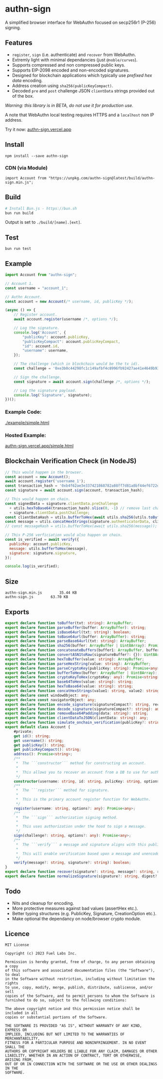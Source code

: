 # authn-sign
A simplified browser interface for WebAuthn focused on secp256r1 (P-256) signing.

## Features
- `register`, `sign` (i.e. authenticate) and `recover` from WebAuthn.
- Extremly light with minimal dependancies (just `@noble/curves`).
- Supports compressed and non compressed public keys.
- Supports EIP-2098 encoded and non-encoded signatures.
- Designed for blockchain applications which typically use *prefixed hex data* encoding.
- Address creation using `sha256(publicKeyCompact)`.
- Decoded `pre` and `post` challenge JSON `clientData` strings provided out of the box.

*Warning: this library is in BETA, do not use it for production use.*

A note that WebAuthn local testing requires HTTPS and a `localhost` non IP address.

Try it now: [authn-sign.vercel.app](https://authn-sign.vercel.app)

## Install
```
npm install --save authn-sign
```

### CDN (via Module)
```
import Account from "https://unpkg.com/authn-sign@latest/build/authn-sign.min.js";
```

## Build
```sh
# Install Bun.js - https://bun.sh
bun run build
```
Output is set to `./build/[name].[ext]`.

## Test
```
bun run test
```

## Example
```js
import Account from "authn-sign";

// Account 1.
const username = "account_1";

// Authn Account.
const account = new Account(/* username, id, publicKey */);

(async () => {
    // Register account.
    await account.register(username /*, options */);

    // Log the signature.
    console.log('Account', {
        "publicKey": account.publicKey,
        "publicKeyCompact": account.publicKeyCompact,
        "id": account.id,
        "username": username,
    });

    // The challenge (which in blockchain would be the tx id).
    const challenge = '0xe3b0c44298fc1c149afbf4c8996fb92427ae41e4649b934ca495991b7852b855';

    // Sign the challenge.
    const signature = await account.sign(challenge /*, options */);

    // Log the signature payload.
    console.log('Signature', signature);
})();
```

### Example Code:
[./example/simple.html](./example/simple.html)

### Hosted Example:
[authn-sign.vercel.app/simple.html](https://authn-sign.vercel.app/simple.html)

## Blockchain Verification Check (in NodeJS)
```js
// This would happen in the browser.
const account = new Account();
await account.register('username_1');
const transaction_hash = '0xb4f62ae3e337421868782a88ff7d81a8bf44ef6722dfcd0c70d08a0adc25663d';
const signature = await account.sign(account, transaction_hash);

// This would happen on chain.
const signedData = signature.clientData.preChallenge 
  + utils.hexToBase64(transaction_hash).slice(0, -1) // remove last character
  + signature.clientData.postChallenge;
const clientDataHash = utils.bufferToHex(await utils.sha256(utils.toBuffer(signedData)));
const message = utils.concatHexStrings(signature.authenticatorData, clientDataHash);
// const messageHash = utils.bufferToHex(await utils.sha256(message));

// This P-256 verficiation would also happen on chain.
const is_verified = await verify({
  publicKey: account.publicKey,
  message: utils.bufferToHex(message),
  signature: signature.signature,
});

console.log(is_verified);
```

## Size
```
authn-sign.min.js        35.44 KB
authn-sign.js        63.70 KB
```

## Exports
```ts
export declare function toBuffer(txt: string): ArrayBuffer;
export declare function parseBuffer(buffer: ArrayBuffer): string;
export declare function isBase64url(txt: string): boolean;
export declare function toBase64url(buffer: ArrayBuffer): string;
export declare function parseBase64url(txt: string): ArrayBuffer;
export declare function sha256(buffer: ArrayBuffer | Uint8Array): Promise<ArrayBuffer>;
export declare function concatenateBuffers(buffer1: ArrayBuffer, buffer2: ArrayBuffer): Uint8Array;
export declare function convertASN1toRaw(signatureBuffer?: {}): Uint8Array;
export declare function hexToBuffer(value: string): ArrayBuffer;
export declare function parseHexString(value: string): ArrayBuffer;
export declare function parseCryptoKey(publicKey: string): Promise<any>;
export declare function bufferToHex(buffer: ArrayBuffer | Uint8Array): string;
export declare function cryptoKeyToHex(cryptoKey: any): Promise<string>;
export declare function base64ToHex(value: string): string;
export declare function hexToBase64(value: string): string;
export declare function concatHexStrings(value1: string, value2: string): ArrayBuffer;
export declare const windowObject: any;
export declare const navigatorObject: any;
export declare function encode_signature(signatureCompact?: string, recovery_id?: number): string;
export declare function decode_signature(signatureCompact?: string): any;
export declare function removeBase64Padding(data: string): string;
export declare function clientDataToJSON(clientData: string): any;
export declare function simulate_onchain_verification(publicKey?: string, publicKeyCompact?: string, address?: string, authdata?: string, pre?: string, challenge?: string, post?: string, signature?: string): Promise<boolean>;
export default class Account {
    #private;
    get id(): string;
    get username(): string;
    get publicKey(): string;
    get publicKeyCompact(): string;
    address(): Promise<string>;
    /**
     *  The ```constructor``` method for constructing an account.
     *
     *  This allows you to recover an account from a DB to use for authorization.
     */
    constructor(username: string, id: string, pulicKey: string, options?: any);
    /**
     *  The ```register``` method for signature.
     *
     *  This is the primary account register function for WebAuthn.
     */
    register(username: string, options?: any): Promise<any>;
    /**
     *  The ```sign``` authorization signing method.
     *
     *  This uses authorization under the hood to sign a message.
     */
    sign(challenge?: string, options?: any): Promise<any>;
    /**
     *  The ```verify``` a message and signature aligns with this publicKey.
     *
     *  This will enable verification based upon a message and unencoded signature.
     */
    verify(message?: string, signature?: string): boolean;
}
export declare function recover(signature?: string, message?: string, recoveryBit?: number): string;
export declare function normalizeSignature(signature?: string, digest?: string, publicKeyCompact?: string): string;
```

## Todo
- Nits and cleanup for encoding.
- More protective measures against bad values (assertHex etc.).
- Better typing structures (e.g. PublicKey, Signature, CreationOption etc.).
- Make optional the dependancy on node/browser crypto module.

## Licence
```
MIT License

Copyright (c) 2023 Fuel Labs Inc.

Permission is hereby granted, free of charge, to any person obtaining a copy
of this software and associated documentation files (the "Software"), to deal
in the Software without restriction, including without limitation the rights
to use, copy, modify, merge, publish, distribute, sublicense, and/or sell
copies of the Software, and to permit persons to whom the Software is
furnished to do so, subject to the following conditions:

The above copyright notice and this permission notice shall be included in all
copies or substantial portions of the Software.

THE SOFTWARE IS PROVIDED "AS IS", WITHOUT WARRANTY OF ANY KIND, EXPRESS OR
IMPLIED, INCLUDING BUT NOT LIMITED TO THE WARRANTIES OF MERCHANTABILITY,
FITNESS FOR A PARTICULAR PURPOSE AND NONINFRINGEMENT. IN NO EVENT SHALL THE
AUTHORS OR COPYRIGHT HOLDERS BE LIABLE FOR ANY CLAIM, DAMAGES OR OTHER
LIABILITY, WHETHER IN AN ACTION OF CONTRACT, TORT OR OTHERWISE, ARISING FROM,
OUT OF OR IN CONNECTION WITH THE SOFTWARE OR THE USE OR OTHER DEALINGS IN THE
SOFTWARE.
```
